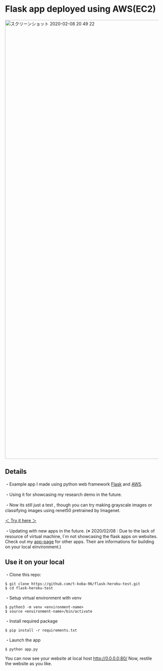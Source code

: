 # Flask app deployed using AWS(EC2)  


<img width="1436" alt="スクリーンショット 2020-02-08 20 49 22" src="https://user-images.githubusercontent.com/38309191/74084674-8f7b1b80-4ab4-11ea-84a0-0f0b29b8ff24.png">


## Details  

・Example app I made using python web framework [Flask](http://flask.pocoo.org/) and [AWS](https://aws.amazon.com/jp/).

・Using it for showcasing my research demo in the future.

・Now its still just a test , though you can try making grayscale images or classifying images using renet50 pretrained by Imagenet.

[ ＜ Try it here ＞](http://biancaceleste.com/)  

・Updating with new apps in the future.
(※ 2020/02/08 : Due to the lack of resource of virtual machine, I`m not showcasing the flask apps on websites. Check out my [app-page](https://t-koba-96.github.io/section/app/) for other apps. Their are informations for building on your local einvironment.)

## Use it on your local

・Clone this repo:

`$ git clone https://github.com/t-koba-96/flask-heroku-test.git`  
`$ cd flask-heroku-test`

・Setup virtual environment with venv

`$ python3 -m venv <environment-name>`  
`$ source <environment-name>/bin/activate`

・Install required package  

`$ pip install -r requirements.txt`

・Launch the app  

`$ python app.py`

You can now see your website at local host http://0.0.0.0:80/ 
Now, restile the website as you like.

